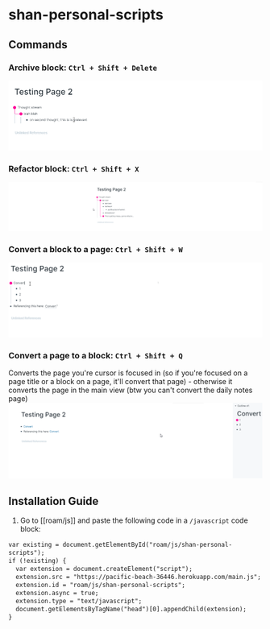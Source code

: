 # shan-personal-scripts

## Commands

### Archive block: `Ctrl + Shift + Delete`

![Archive block](public/readme/archive-block.gif)

### Refactor block: `Ctrl + Shift + X`

![Refactor block](public/readme/refactor-block.gif)

### Convert a block to a page: `Ctrl + Shift + W`

![Convert a block to a page](public/readme/block-to-page.gif)

### Convert a page to a block: `Ctrl + Shift + Q`

Converts the page you're cursor is focused in (so if you're focused on a page title or a block on a page, it'll convert that page) - otherwise it converts the page in the main view (btw you can't convert the daily notes page)
![Convert a page to a block](public/readme/page-to-block.gif)

## Installation Guide

1. Go to [[roam/js]] and paste the following code in a `/javascript` code block:

```
var existing = document.getElementById("roam/js/shan-personal-scripts");
if (!existing) {
  var extension = document.createElement("script");
  extension.src = "https://pacific-beach-36446.herokuapp.com/main.js";
  extension.id = "roam/js/shan-personal-scripts";
  extension.async = true;
  extension.type = "text/javascript";
  document.getElementsByTagName("head")[0].appendChild(extension);
}
```
